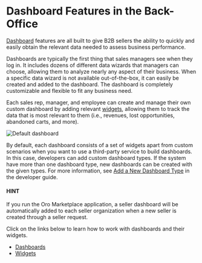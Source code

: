 <!-- meta: description = Instructions on the Oro Application dashboard features and their widgets management -->

<a id="user-guide-business-intelligence"></a>

<a id="business-intelligence"></a>

# Dashboard Features in the Back-Office

[Dashboard](../../glossary.md#term-Dashboard) features are all built to give B2B sellers the ability to quickly and easily obtain the relevant data needed to assess business performance.

Dashboards are typically the first thing that sales managers see when they log in. It includes dozens of different data wizards that managers can choose, allowing them to analyze nearly any aspect of their business. When a specific data wizard is not available out-of-the-box, it can easily be created and added to the dashboard. The dashboard is completely customizable and flexible to fit any business need.

Each sales rep, manager, and employee can create and manage their own custom dashboard by adding relevant [widgets](widgets/index.md#user-guide-business-intelligence-widgets-explore), allowing them to track the data that is most relevant to them (i.e., revenues, lost opportunities, abandoned carts, and more).

![Default dashboard](user/img/dashboards/dashboards_0.png)

By default, each dashboard consists of a set of widgets apart from custom scenarios when you want to use a third-party service to build dashboards. In this case, developers can add custom dashboard types. If the system have more than one dashboard type, new dashboards can be created with the given types. For more information, see [Add a New Dashboard Type](../../../backend/dashboards/index.md#dev-dashboards-new-type) in the developer guide.

#### HINT
If you run the Oro Marketplace application, a seller dashboard will be automatically added to each seller organization when a new seller is created through a seller request.

Click on the links below to learn how to work with dashboards and their widgets.

* [Dashboards](dashboards.md)
* [Widgets](widgets/index.md)
